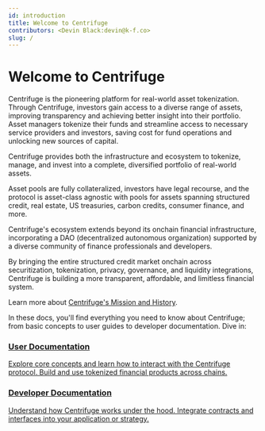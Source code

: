 ```yaml
---
id: introduction
title: Welcome to Centrifuge
contributors: <Devin Black:devin@k-f.co>
slug: /
---
```


# Welcome to Centrifuge

Centrifuge is the pioneering platform for real-world asset tokenization. Through Centrifuge, investors gain access to a diverse range of assets, improving transparency and achieving better insight into their portfolio. Asset managers tokenize their funds and streamline access to necessary service providers and investors, saving cost for fund operations and unlocking new sources of capital.

Centrifuge provides both the infrastructure and ecosystem to tokenize, manage, and invest into a complete, diversified portfolio of real-world assets.

Asset pools are fully collateralized, investors have legal recourse, and the protocol is asset-class agnostic with pools for assets spanning structured credit, real estate, US treasuries, carbon credits, consumer finance, and more.

Centrifuge's ecosystem extends beyond its onchain financial infrastructure, incorporating a DAO (decentralized autonomous organization) supported by a diverse community of finance professionals and developers.

By bringing the entire structured credit market onchain across securitization, tokenization, privacy, governance, and liquidity integrations, Centrifuge is building a more transparent, affordable, and limitless financial system.

Learn more about [Centrifuge's Mission and History](/getting-started/introduction/mission-and-history).

In these docs, you'll find everything you need to know about Centrifuge; from basic concepts to user guides to developer documentation. Dive in:
<div className="card-grid">
  <a className="card-tile" href="/user/overview">
    <h3>User Documentation</h3>
    <p>Explore core concepts and learn how to interact with the Centrifuge protocol. Build and use tokenized financial products across chains.</p>
  </a>
  <a className="card-tile" href="/developer/protocol/overview/">
    <h3>Developer Documentation</h3>
    <p>Understand how Centrifuge works under the hood. Integrate contracts and interfaces into your application or strategy.</p>
  </a>
</div>